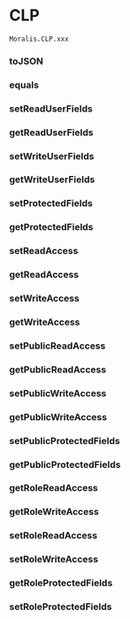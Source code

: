 # CLP

`Moralis.CLP.xxx`

### toJSON

### equals

### setReadUserFields

### getReadUserFields

### setWriteUserFields

### getWriteUserFields

### setProtectedFields

### getProtectedFields

### setReadAccess

### getReadAccess

### setWriteAccess

### getWriteAccess

### setPublicReadAccess

### getPublicReadAccess

### setPublicWriteAccess

### getPublicWriteAccess

### setPublicProtectedFields

### getPublicProtectedFields

### getRoleReadAccess

### getRoleWriteAccess

### setRoleReadAccess

### setRoleWriteAccess

### getRoleProtectedFields

### setRoleProtectedFields